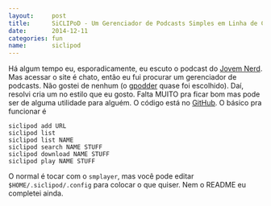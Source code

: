 ```yaml
---
layout:     post
title:      SiCLIPoD - Um Gerenciador de Podcasts Simples em Linha de Comando
date:       2014-12-11
categories: fun
name:       siclipod
---
```

Há algum tempo eu, esporadicamente, eu escuto o podcast do [Jovem
Nerd](http://jovemnerd.com.br/categoria/nerdcast/).
Mas acessar o site é chato, então eu fui procurar um gerenciador de podcasts.
Não gostei de nenhum (o [gpodder](http://gpodder.org/) quase foi escolhido).
Daí, resolvi cria um no estilo que eu gosto.
Falta MUITO pra ficar bom mas pode ser de alguma utilidade para alguém.
O código está no [GitHub](https://github.com/abelsiqueira/siclipod).
O básico pra funcionar é

    siclipod add URL
    siclipod list
    siclipod list NAME
    siclipod search NAME STUFF
    siclipod download NAME STUFF
    siclipod play NAME STUFF

O normal é tocar com o `smplayer`,
mas você pode editar `$HOME/.siclipod/.config` para colocar o que quiser.
Nem o README eu completei ainda.
